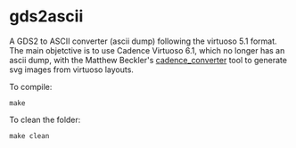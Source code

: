 
gds2ascii
====================

A GDS2 to ASCII converter (ascii dump) following the virtuoso 5.1 format.
The main objetctive is to use Cadence Virtuoso 6.1, which no longer has an ascii dump, with the Matthew Beckler's [cadence_converter](http://www.mbeckler.org/cadence_plot/) tool to generate svg images from virtuoso layouts.

To compile:
```
make
```

To clean the folder:
```
make clean
```

